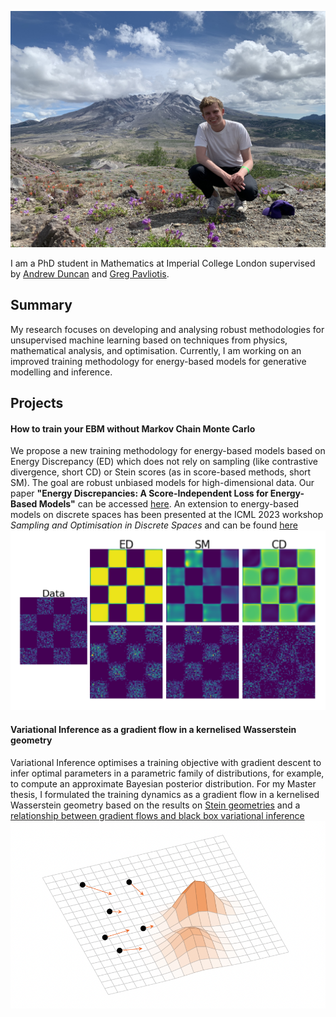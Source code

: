 ![Tobias Schroeder](Images/TobiasWA2.jpg)

I am a PhD student in Mathematics at Imperial College London supervised by [Andrew Duncan](https://www.ma.imperial.ac.uk/~aduncan/) and [Greg Pavliotis](https://www.ma.imperial.ac.uk/~pavl/).

## Summary
My research focuses on developing and analysing robust methodologies for unsupervised machine learning based on techniques from physics, mathematical analysis, and optimisation. Currently, I am working on an improved training methodology for energy-based models for generative modelling and inference.

## Projects
#### How to train your EBM without Markov Chain Monte Carlo
We propose a new training methodology for energy-based models based on Energy Discrepancy (ED) which does not rely on sampling (like contrastive divergence, short CD) or Stein scores (as in score-based methods, short SM). The goal are robust unbiased models for high-dimensional data. Our paper **"Energy Discrepancies: A Score-Independent Loss for Energy-Based Models"** can be accessed [here](https://arxiv.org/abs/2307.06431). An extension to energy-based models on discrete spaces has been presented at the ICML 2023 workshop *Sampling and Optimisation in Discrete Spaces* and can be found [here](https://arxiv.org/abs/2307.07595)
![EBMasGenerativeModel](Images/ComparisonED_SM_CD.png)

#### Variational Inference as a gradient flow in a kernelised Wasserstein geometry
Variational Inference optimises a training objective with gradient descent to infer optimal parameters in a parametric family of distributions, for example, to compute an approximate Bayesian posterior distribution. For my Master thesis, I formulated the training dynamics as a gradient flow in a kernelised Wasserstein geometry based on the results on [Stein geometries](https://arxiv.org/abs/1912.00894) and a [relationship between gradient flows and black box variational inference](https://arxiv.org/abs/2004.01822)
![ParticleTransport](Images/ParticleTransport.png)
